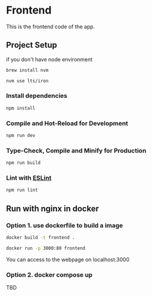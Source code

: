 # Frontend
This is the frontend code of the app.


## Project Setup

if you don't have node environment

```sh
brew install nvm

nvm use lts/iron 

```
### Install dependencies
```sh
npm install
```

### Compile and Hot-Reload for Development

```sh
npm run dev
```

### Type-Check, Compile and Minify for Production

```sh
npm run build
```

### Lint with [ESLint](https://eslint.org/)

```sh
npm run lint
```


## Run with nginx in docker

### Option 1. use dockerfile to build a image

```sh
docker build -t frontend .

docker run -p 3000:80 frontend
```

You can access to the webpage on localhost:3000


### Option 2. docker compose up

TBD
